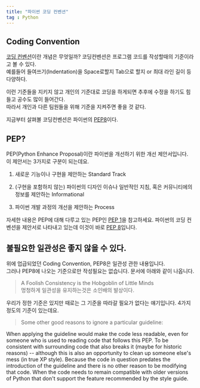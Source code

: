 ```yaml
---
title: "파이썬 코딩 컨벤션"
tag : Python
---
```



## Coding Convention  
    
[코딩 컨벤션][codingconventionwiki]이란 개념은 무엇일까?
코딩컨벤션은 프로그램 코드를 작성할때의 기준이라고 볼 수 있다.  
예를들어 들여쓰기(Indentation)을 Space로할지 Tab으로 할지 or 최대 라인 길이 등 다양하다.

이런 기준들을 지키지 않고 개인의 기준대로 코딩을 하게되면 추후에 수정을 하기도 힘들고 공수도 많이 들어간다.  
따라서 개인과 다른 팀원들을 위해 기준을 지켜주면 좋을 것 같다.

지금부터 살펴볼 코딩컨벤션은 파이썬의 [PEP8][PEP8]이다.

## PEP?  

PEP(Python Enhance Proposal)이란 파이썬을 개선하기 위한 개선 제안서입니다.  
이 제안서는 3가지로 구분이 되는데요.  

1) 새로운 기능이나 구현을 제안하는 Standard Track  

2) (구현을 포함하지 않는) 파이썬의 디자인 이슈나 일반적인 지침, 혹은 커뮤니티에의 정보를 제안하는 Informational  

3) 파이썬 개발 과정의 개선을 제안하는 Process  

자세한 내용은 PEP에 대해 다루고 있는 PEP인 [PEP 1][PEP1]을 참고하세요.
파이썬의 코딩 컨벤션을 제안서로 나타내고 있는데 이것이 바로 [PEP 8][PEP8]입니다.

## 불필요한 일관성은 좋지 않을 수 있다.


위에 업급되었던 Coding Convention, PEP8은 일관성 관한 내용입니다.  
그러나 PEP8에 나오는 기준으로만 작성필요는 없습니다. 문서에 아래와 같이 나옵니다.  

> A Foolish Consistency is the Hobgoblin of Little Minds  
  멍청하게 일관성을 유지하는것은 소인배의 발상이다.

우리가 정한 기준은 있지만 때로는 그 기준을 따라갈 필요가 없다는 얘기입니다.
4가지 정도의 기준이 있는데요.
> Some other good reasons to ignore a particular guideline:

When applying the guideline would make the code less readable, even for someone who is used to reading code that follows this PEP.
To be consistent with surrounding code that also breaks it (maybe for historic reasons) -- although this is also an opportunity to clean up someone else's mess (in true XP style).
Because the code in question predates the introduction of the guideline and there is no other reason to be modifying that code.
When the code needs to remain compatible with older versions of Python that don't support the feature recommended by the style guide.


[codingconventionwiki]:https://en.wikipedia.org/wiki/Coding_conventions
[PEP8]:https://www.python.org/dev/peps/pep-0008/
[PEP1]:https://www.python.org/dev/peps/pep-0001/
